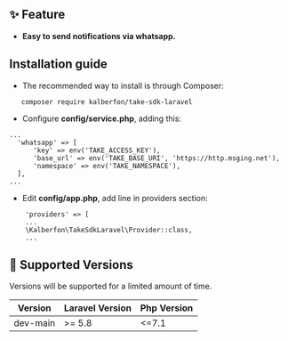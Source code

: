 ## ✨ Feature

- **Easy to send notifications via whatsapp.** 

## Installation guide

 - The recommended way to install is through Composer:
 ```
    composer require kalberfon/take-sdk-laravel
 ```
  - Configure **config/service.php**, adding this:

  ```
...
    'whatsapp' => [
        'key' => env('TAKE_ACCESS_KEY'),
        'base_url' => env('TAKE_BASE_URI', 'https://http.msging.net'),
        'namespace' => env('TAKE_NAMESPACE'),
    ],
...
  ```

 - Edit **config/app.php**, add line in providers section: 
```
    'providers' => [
    ...
    \Kalberfon\TakeSdkLaravel\Provider::class,
    ...
```

## :wrench: Supported Versions

Versions will be supported for a limited amount of time.

| Version | Laravel Version | Php Version  |  
|---- |----|----|  
| dev-main | >= 5.8 | <=7.1 |
